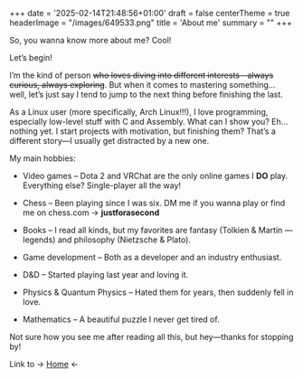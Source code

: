 +++
date = '2025-02-14T21:48:56+01:00'
draft = false
centerTheme = true
headerImage = "/images/649533.png"
title = 'About me'
summary = ""
+++

So, you wanna know more about me? Cool!

Let’s begin!

I’m the kind of person ~~who loves diving into different interests—always curious, always exploring~~. But when it comes to mastering something… well, let’s just say I tend to jump to the next thing before finishing the last.

As a Linux user (more specifically, Arch Linux!!!), I love programming, especially low-level stuff with C and Assembly. What can I show you? Eh… nothing yet. I start projects with motivation, but finishing them? That’s a different story—I usually get distracted by a new one.

My main hobbies:

+ Video games – Dota 2 and VRChat are the only online games I **DO** play. Everything else? Single-player all the way!

+ Chess – Been playing since I was six. DM me if you wanna play or find me on chess.com → **justforasecond**

+ Books – I read all kinds, but my favorites are fantasy (Tolkien & Martin — legends) and philosophy (Nietzsche & Plato).

+ Game development – Both as a developer and an industry enthusiast.

+ D&D – Started playing last year and loving it.

+ Physics & Quantum Physics – Hated them for years, then suddenly fell in love.

+ Mathematics – A beautiful puzzle I never get tired of.

Not sure how you see me after reading all this, but hey—thanks for stopping by!

Link to -> [Home](/_index.md) <-